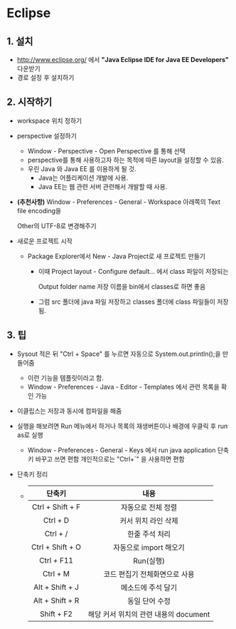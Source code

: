 Eclipse
=============

## 1. 설치

* http://www.eclipse.org/ 에서 **"Java Eclipse IDE for Java EE Developers"** 다운받기
* 경로 설정 후 설치하기



## 2. 시작하기

* workspace 위치 정하기
* perspective 설정하기
  * Window - Perspective - Open Perspective 를 통해 선택
  * perspective를 통해 사용하고자 하는 목적에 따른 layout을 설정할 수 있음.
  * 우린 Java 와 Java EE 를 이용하게 될 것.
    * Java는 어플리케이션 개발에 사용.
    * Java EE는 웹 관련 서버 관련해서 개발할 때 사용.

* **(추천사항)** Window - Preferences - General - Workspace 아래쪽의 Text file encoding을

  Other의 UTF-8로 변경해주기

* 새로운 프로젝트 시작
  * Package Explorer에서 New - Java Project로 새 프로젝트 만들기

    - 이때 Project layout - Configure default... 에서 class 파일이 저장되는

      Output folder name 저장 이름을 bin에서 classes로 하면 좋음

    - 그럼 src 폴더에 java 파일 저장하고 classes 폴더에 class 파일들이 저장됨.


## 3. 팁

* Sysout 적은 뒤 "Ctrl + Space" 를 누르면 자동으로 System.out.println();을 만들어줌
  * 이런 기능을 템플릿이라고 함.
  * Window - Preferences - Java - Editor - Templates 에서 관련 목록을 확인 가능
* 이클립스는 저장과 동시에 컴파일을 해줌
* 실행을 해보려면 Run 메뉴에서 하거나 목록의 재생버튼이나 배경에 우클릭 후 run as로 실행

   *  Window - Preferences - General - Keys 에서 run java application 단축키 바꾸고 쓰면 편함 개인적으로는 "Ctrl+`" 을 사용하면 편함
* 단축키 정리
   * |      단축키      |                 내용                  |
     | :--------------: | :-----------------------------------: |
     | Ctrl + Shift + F |          자동으로 전체 정렬           |
     |     Ctrl + D     |          커서 위치 라인 삭제          |
     |     Ctrl + /     |            한줄 주석 처리             |
     | Ctrl + Shift + O |        자동으로 import 해오기         |
     |    Ctrl + F11    |               Run(실행)               |
     |     Ctrl + M     |     코드 편집기 전체화면으로 사용     |
     | Alt + Shift + J  |          메소드에 주석 달기           |
     | Alt + Shift + R  |            동일 단어 수정             |
     |    Shift + F2    | 해당 커서 위치의 관련 내용의 document |









































































































































































































































































































































































































































































